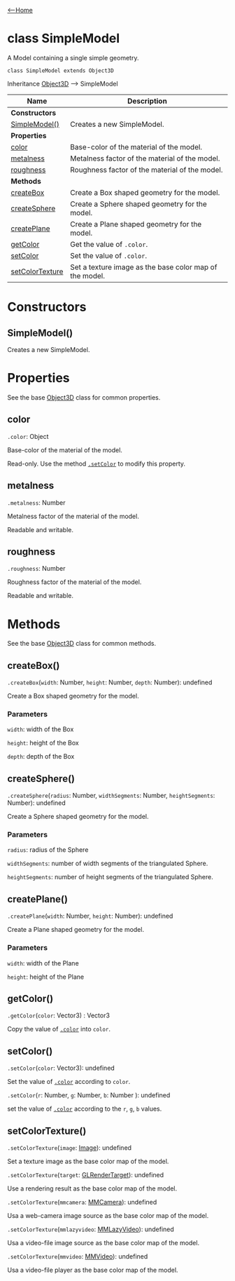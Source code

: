 [<--Home](index.html)

# class SimpleModel

A Model containing a single simple geometry.

`class SimpleModel extends Object3D`

Inheritance [Object3D](Object3D.html) --> SimpleModel

| Name                                                          | Description                                                    |
| --------------------------------------------------------------| -------------------------------------------------------------- |
| **Constructors**                                              |                                                                |
| [SimpleModel()](#simplemodel)                                 | Creates a new SimpleModel.                                     |
| **Properties**                                                |                                                                |
| [color](#color)                                               | Base-color of the material of the model.                       |
| [metalness](#metalness)                                       | Metalness factor of the material of the model.                 |
| [roughness](#roughness)                                       | Roughness factor of the material of the model.                 |
| **Methods**                                                   |                                                                |
| [createBox](#createbox)                                       | Create a Box shaped geometry for the model.                    |
| [createSphere](#createsphere)                                 | Create a Sphere shaped geometry for the model.                 |
| [createPlane](#createplane)                                   | Create a Plane shaped geometry for the model.                  |
| [getColor](#getcolor)                                         | Get the value of `.color`.                                     |
| [setColor](#setcolor)                                         | Set the value of `.color`.                                     |
| [setColorTexture](#setcolortexture)                           | Set a texture image as the base color map of the model.        |


# Constructors

## SimpleModel()

Creates a new SimpleModel.

# Properties

See the base [Object3D](Object3D.html#properties) class for common properties.

## color

`.color`: Object

Base-color of the material of the model.

Read-only. Use the method [`.setColor`](setcolor) to modify this property.

## metalness

`.metalness`: Number

Metalness factor of the material of the model.

Readable and writable.

## roughness

`.roughness`: Number

Roughness factor of the material of the model.

Readable and writable.

# Methods

See the base [Object3D](Object3D.html#methods) class for common methods.

## createBox()

`.createBox`(`width`: Number, `height`: Number, `depth`: Number): undefined

Create a Box shaped geometry for the model.

### Parameters

`width`: width of the Box

`height`: height of the Box

`depth`: depth of the Box

## createSphere()

`.createSphere`(`radius`: Number, `widthSegments`: Number, `heightSegments`: Number): undefined

Create a Sphere shaped geometry for the model.

### Parameters

`radius`: radius of the Sphere

`widthSegments`: number of width segments of the triangulated Sphere.

`heightSegments`: number of height segments of the triangulated Sphere.

## createPlane()

`.createPlane`(`width`: Number, `height`: Number): undefined

Create a Plane shaped geometry for the model.

### Parameters

`width`: width of the Plane

`height`: height of the Plane

## getColor()

`.getColor`(`color`: Vector3) : Vector3

Copy the value of [`.color`](#color) into `color`.

## setColor()

`.setColor`(`color`: Vector3): undefined

Set the value of [`.color`](#color) according to `color`.

`.setColor`(`r`: Number, `g`: Number, `b`: Number ): undefined

set the value of [`.color`](#color) according to the `r`, `g`, `b` values.

## setColorTexture()

`.setColorTexture`(`image`: [Image](Image.html)): undefined

Set a texture image as the base color map of the model.

`.setColorTexture`(`target`: [GLRenderTarget](GLRenderTarget.html)): undefined

Use a rendering result as the base color map of the model.

`.setColorTexture`(`mmcamera`: [MMCamera](MMCamera.html)): undefined

Usa a web-camera image source as the base color map of the model.

`.setColorTexture`(`mmlazyvideo`: [MMLazyVideo](MMLazyVideo.html)): undefined

Usa a video-file image source as the base color map of the model.

`.setColorTexture`(`mmvideo`: [MMVideo](MMVideo.html)): undefined

Usa a video-file player as the base color map of the model.

